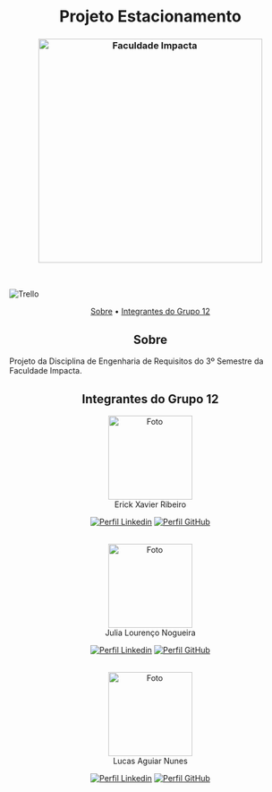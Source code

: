<h1 align="center"; style="font-weight: bold;">Projeto Estacionamento</h1>

<h3 align="center"><img  alt="Faculdade Impacta" width = "400px" src="https://www.impacta.edu.br/themes/wc_agenciar3/images/logo-new.png"></h3>

<br>

![Trello](https://img.shields.io/badge/Trello-%23026AA7.svg?style=for-the-badge&logo=Trello&logoColor=white)

<p align="center">
    <a href="#sobre">Sobre</a> •
    <a href="#grupo">Integrantes do Grupo 12</a>
</p>

<h2 id="sobre" align="center">Sobre</h2>
Projeto da Disciplina de Engenharia de Requisitos do 3º Semestre da Faculdade Impacta.
<br>

<h2 id="grupo" align="center">Integrantes do Grupo 12</h2>
<div align="center">
    <div>
        <p><img src="https://media.licdn.com/dms/image/v2/D4E03AQE5cCIJg1tCzg/profile-displayphoto-crop_800_800/B4EZjod4bCHEAI-/0/1756246806730?e=1759363200&v=beta&t=Q3bWAKKtPdT0UFN6lu9GqOZwEngmaKl7rD3Tvr0iY9A" width = "150px" alt="Foto"><br>Erick Xavier Ribeiro</p>
        <a href="https://www.linkedin.com/in/erick-xavier-0a0b572a9/" target="_blank"><img title="Conecte-se" src="https://img.shields.io/badge/LinkedIn-0077B5?style=for-the-badge&logo=linkedin&logoColor=white" alt="Perfil Linkedin"/></a>
        <a href="https://github.com/ErickXr" target="_blank"><img title="Siga-Me" src="https://img.shields.io/badge/GitHub-100000?style=for-the-badge&logo=github&logoColor=white" alt="Perfil GitHub"/></a>
    </div>
    <div>
        <br><p><img src="https://media.licdn.com/dms/image/v2/D5603AQHo_XUkIDWRHQ/profile-displayphoto-shrink_800_800/profile-displayphoto-shrink_800_800/0/1710384800118?e=1759363200&v=beta&t=dkfWByvsaoJr2olnWm2YZVMZyiGVrvVaOwFqF38M6iA" width = "150px" alt="Foto"><br>Julia Lourenço Nogueira</p>
        <a href="https://www.linkedin.com/in/julia-louren%C3%A7o-8065082ba/" target="_blank"><img title="Conecte-se" src="https://img.shields.io/badge/LinkedIn-0077B5?style=for-the-badge&logo=linkedin&logoColor=white" alt="Perfil Linkedin"/></a>
        <a href="https://github.com/Jloren051" target="_blank"><img title="Siga-Me" src="https://img.shields.io/badge/GitHub-100000?style=for-the-badge&logo=github&logoColor=white" alt="Perfil GitHub"/></a>
    </div>
    <div>
        <br><p><img src="https://media.licdn.com/dms/image/v2/D4D03AQG-KsVZ9ckf9A/profile-displayphoto-shrink_800_800/profile-displayphoto-shrink_800_800/0/1694985269392?e=1759363200&v=beta&t=FAMUGBaiKveWhL-Lq1k5Fnss2JTvPhiGjIS0ef6uYxk" width = "150px" alt="Foto"><br>Lucas Aguiar Nunes</p>
        <a href="https://www.linkedin.com/in/lucas-aguiar-nunes" target="_blank"><img title="Conecte-se" src="https://img.shields.io/badge/LinkedIn-0077B5?style=for-the-badge&logo=linkedin&logoColor=white" alt="Perfil Linkedin"/></a>
        <a href="https://github.com/Lucas-Aguiar-Nunes" target="_blank"><img title="Siga-Me" src="https://img.shields.io/badge/GitHub-100000?style=for-the-badge&logo=github&logoColor=white" alt="Perfil GitHub"/></a>
    </div>
</div>
